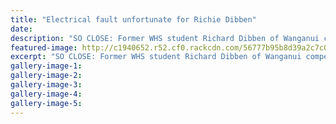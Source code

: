```yaml
---
title: "Electrical fault unfortunate for Richie Dibben"
date: 
description: "SO CLOSE: Former WHS student Richard Dibben of Wanganui competing at the Whanganui Cemetery Circuit Motorbike Race, in the Supermoto category."
featured-image: http://c1940652.r52.cf0.rackcdn.com/56777b95b8d39a2c7c000968/Richard-Dibben-cem-cirucit-dec-2015-1.jpg
excerpt: "SO CLOSE: Former WHS student Richard Dibben of Wanganui competing at the Whanganui Cemetery Circuit Motorbike Race, in the Supermoto category."
gallery-image-1: 
gallery-image-2: 
gallery-image-3: 
gallery-image-4: 
gallery-image-5: 
---
```

